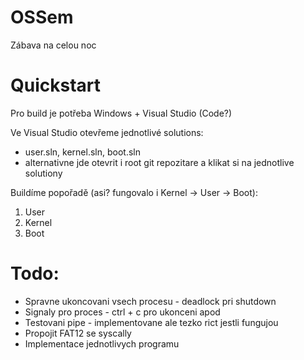 # OSSem
Zábava na celou noc

# Quickstart
Pro build je potřeba Windows + Visual Studio (Code?)

Ve Visual Studio otevřeme jednotlivé solutions:
 - user.sln, kernel.sln, boot.sln
 - alternativne jde otevrit i root git repozitare a klikat si na jednotlive solutiony

Buildíme popořadě (asi? fungovalo i Kernel -> User -> Boot):

 1. User
 2. Kernel
 3. Boot

# Todo:
- Spravne ukoncovani vsech procesu - deadlock pri shutdown 
- Signaly pro proces - ctrl + c pro ukonceni apod
- Testovani pipe - implementovane ale tezko rict jestli fungujou
- Propojit FAT12 se syscally
- Implementace jednotlivych programu
